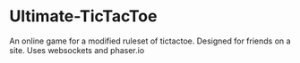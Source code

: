 # Ultimate-TicTacToe

An online game for a modified ruleset of tictactoe. Designed for friends on a site. Uses websockets and phaser.io